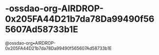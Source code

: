 # -ossdao-org-AIRDROP-0x205FA44D21b7da78Da99490f565607Ad58733b1E
@ossdao-org•AIRDROP-0x205FA44D21b7da78Da99490f565607Ad58733b1E
